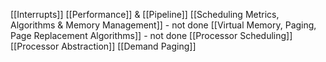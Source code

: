 [[Interrupts]]
[[Performance]] & [[Pipeline]] 
[[Scheduling Metrics, Algorithms & Memory Management]] - not done
[[Virtual Memory, Paging, Page Replacement Algorithms]] - not done
[[Processor Scheduling]]
[[Processor Abstraction]]
[[Demand Paging]]
